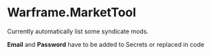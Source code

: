 # Warframe.MarketTool
Currently automatically list some syndicate mods.

**Email** and **Password** have to be added to Secrets or replaced in code
